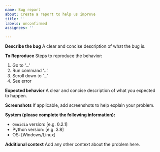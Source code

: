 ```yaml
---
name: Bug report
about: Create a report to help us improve
title: ''
labels: unconfirmed
assignees: ''

---
```


**Describe the bug**
A clear and concise description of what the bug is.

**To Reproduce**
Steps to reproduce the behavior:
1. Go to '...'
2. Run command '...'
3. Scroll down to '...'
4. See error

**Expected behavior**
A clear and concise description of what you expected to happen.

**Screenshots**
If applicable, add screenshots to help explain your problem.

**System (please complete the following information):**
- `Omnidia` version: [e.g. 0.2.1]
- Python version: [e.g. 3.8]
- OS: [Windows/Linux]

**Additional context**
Add any other context about the problem here.
